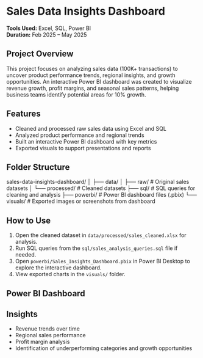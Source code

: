 # Sales Data Insights Dashboard

**Tools Used:** Excel, SQL, Power BI  
**Duration:** Feb 2025 – May 2025

## Project Overview
This project focuses on analyzing sales data (100K+ transactions) to uncover product performance trends, regional insights, and growth opportunities. An interactive Power BI dashboard was created to visualize revenue growth, profit margins, and seasonal sales patterns, helping business teams identify potential areas for 10% growth.

## Features
- Cleaned and processed raw sales data using Excel and SQL
- Analyzed product performance and regional trends
- Built an interactive Power BI dashboard with key metrics
- Exported visuals to support presentations and reports

## Folder Structure
sales-data-insights-dashboard/
│
├── data/
│ ├── raw/ # Original sales datasets
│ └── processed/ # Cleaned datasets
├── sql/ # SQL queries for cleaning and analysis
├── powerbi/ # Power BI dashboard files (.pbix)
└── visuals/ # Exported images or screenshots from dashboard

## How to Use
1. Open the cleaned dataset in `data/processed/sales_cleaned.xlsx` for analysis.
2. Run SQL queries from the `sql/sales_analysis_queries.sql` file if needed.
3. Open `powerbi/Sales_Insights_Dashboard.pbix` in Power BI Desktop to explore the interactive dashboard.
4. View exported charts in the `visuals/` folder.

## Power BI Dashboard 




## Insights
- Revenue trends over time
- Regional sales performance
- Profit margin analysis
- Identification of underperforming categories and growth opportunities

